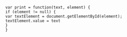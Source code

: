 <html>
  <head>
  </head>
  <body>
  </body>

    var print = function(text, element) { 
    if (element != null) { 
    var textElement = document.getElementById(element); 
    textElement.value = text 
    } 
    }


</html>

